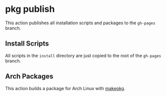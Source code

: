 # pkg publish

This action publishes all installation scripts and packages to the `gh-pages` branch.

## Install Scripts
All scripts in the `install` directory are just copied to the root of the `gh-pages` branch.

## Arch Packages
This action builds a package for Arch Linux with [makepkg](https://wiki.archlinux.org/index.php/Makepkg).
